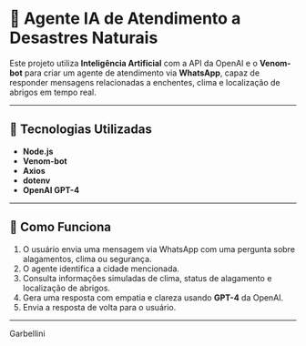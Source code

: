 # 🤖 Agente IA de Atendimento a Desastres Naturais

Este projeto utiliza **Inteligência Artificial** com a API da OpenAI e o **Venom-bot** para criar um agente de atendimento via **WhatsApp**, capaz de responder mensagens relacionadas a enchentes, clima e localização de abrigos em tempo real.

---

## 🚀 Tecnologias Utilizadas

- **Node.js**
- **Venom-bot**
- **Axios**
- **dotenv**
- **OpenAI GPT-4**

---

## 🧠 Como Funciona

1. O usuário envia uma mensagem via WhatsApp com uma pergunta sobre alagamentos, clima ou segurança.
2. O agente identifica a cidade mencionada.
3. Consulta informações simuladas de clima, status de alagamento e localização de abrigos.
4. Gera uma resposta com empatia e clareza usando **GPT-4** da OpenAI.
5. Envia a resposta de volta para o usuário.

---
Garbellini
